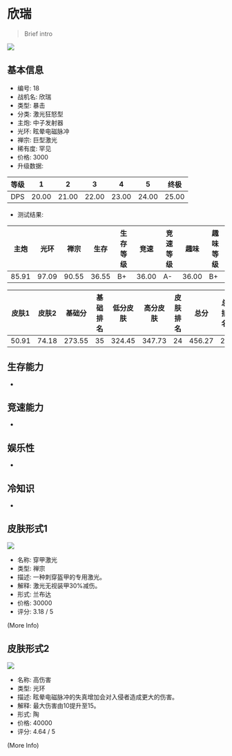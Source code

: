 # 欣瑞

> Brief intro

<img src="/ships/ship_18.png" style={{zoom:1}}/>

## 基本信息

- 编号: 18
- 战机名: 欣瑞
- 类型: 暴击
- 分类: 激光狂怒型
- 主炮: 中子发射器
- 光环: 眩晕电磁脉冲
- 禅宗: 巨型激光
- 稀有度: 罕见
- 价格: 3000
- 升级数据: 

| 等级 | 1 | 2 | 3 | 4 | 5 | 终极 |
|--|--|--|--|--|--|--|
| DPS | 20.00 | 21.00 | 22.00 | 23.00 | 24.00 | 25.00 |

- 测试结果: 

| 主炮 | 光环 | 禅宗 | 生存 | 生存等级 | 竞速 | 竞速等级 | 趣味 | 趣味等级 |
|--|--|--|--|--|--|--|--|--|
| 85.91 | 97.09 | 90.55 | 36.55 | B+ | 36.00 | A- | 36.00 | B+ |

| 皮肤1 | 皮肤2 | 基础分 | 基础排名 | 低分皮肤 | 高分皮肤 | 皮肤排名 | 总分 | 总排名 |
|--|--|--|--|--|--|--|--|--|
| 50.91 | 74.18 | 273.55 | 35 | 324.45 | 347.73 | 24 | 456.27 | 23 |

## 生存能力

-

## 竞速能力

-

## 娱乐性

-

## 冷知识

-

## 皮肤形式1

<img src="/ships/ship_18_apex_1.png" style={{zoom:1}}/>

- 名称: 穿甲激光
- 类型: 禅宗
- 描述: 一种刺穿盔甲的专用激光。
- 解释: 激光无视装甲30%减伤。
- 形式: 兰布达
- 价格: 30000
- 评分: 3.18 / 5

(More Info)

## 皮肤形式2

<img src="/ships/ship_18_apex_2.png" style={{zoom:1}}/>

- 名称: 高伤害
- 类型: 光环
- 描述: 眩晕电磁脉冲的失真增加会对入侵者造成更大的伤害。
- 解释: 最大伤害由10提升至15。
- 形式: 陶
- 价格: 40000
- 评分: 4.64 / 5

(More Info)
